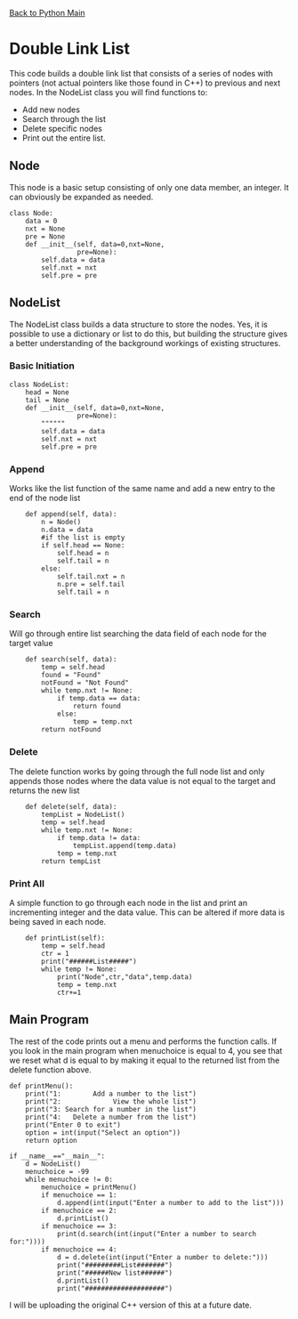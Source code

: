 [Back to Python Main](https://github.com/seanhayes13/python)

# Double Link List

This code builds a double link list that consists of a series of nodes with pointers (not actual pointers like those found in C++) to previous and next nodes. In the NodeList class you will find functions to:

- Add new nodes
- Search through the list
- Delete specific nodes
- Print out the entire list.

## Node

This node is a basic setup consisting of only one data member, an integer. It can obviously be expanded as needed.

```
class Node:
    data = 0
    nxt = None
    pre = None
    def __init__(self, data=0,nxt=None, 
                 pre=None):
        self.data = data
        self.nxt = nxt
        self.pre = pre
```

## NodeList

The NodeList class builds a data structure to store the nodes. Yes, it is possible to use a dictionary or list to do this, but building the structure gives a better understanding of the background workings of existing structures.

### Basic Initiation

```
class NodeList:
    head = None
    tail = None
    def __init__(self, data=0,nxt=None, 
                 pre=None):
        """"""
        self.data = data
        self.nxt = nxt
        self.pre = pre
```

### Append

Works like the list function of the same name and add a new entry to the end of the node list

```
    def append(self, data):
        n = Node()
        n.data = data
        #if the list is empty
        if self.head == None:
            self.head = n
            self.tail = n
        else:
            self.tail.nxt = n
            n.pre = self.tail
            self.tail = n
```

### Search

Will go through entire list searching the data field of each node for the target value

```
    def search(self, data):
        temp = self.head
        found = "Found"
        notFound = "Not Found"
        while temp.nxt != None:
            if temp.data == data:
                return found
            else:
                temp = temp.nxt
        return notFound
```

### Delete

The delete function works by going through the full node list and only appends those nodes where the data value is not equal to the target and returns the new list

```
    def delete(self, data):
        tempList = NodeList()
        temp = self.head
        while temp.nxt != None:
            if temp.data != data:
                tempList.append(temp.data)
            temp = temp.nxt
        return tempList
```

### Print All

A simple function to go through each node in the list and print an incrementing integer and the data value. This can be altered if more data is being saved in each node.

```
    def printList(self):
        temp = self.head
        ctr = 1
        print("######List#####")
        while temp != None:
            print("Node",ctr,"data",temp.data)
            temp = temp.nxt
            ctr+=1
```

## Main Program

The rest of the code prints out a menu and performs the function calls. If you look in the main program when menuchoice is equal to 4, you see that we reset what d is equal to by making it equal to the returned list from the delete function above.

```
def printMenu():
    print("1:        Add a number to the list")
    print("2:             View the whole list")
    print("3: Search for a number in the list")
    print("4:   Delete a number from the list")
    print("Enter 0 to exit")
    option = int(input("Select an option"))
    return option
        
if __name__=="__main__":
    d = NodeList()
    menuchoice = -99
    while menuchoice != 0:
        menuchoice = printMenu()
        if menuchoice == 1:
            d.append(int(input("Enter a number to add to the list")))
        if menuchoice == 2:
            d.printList()
        if menuchoice == 3:
            print(d.search(int(input("Enter a number to search for:"))))
        if menuchoice == 4:
            d = d.delete(int(input("Enter a number to delete:")))
            print("#########List#######")
            print("######New list######")
            d.printList()
            print("####################")
```

I will be uploading the original C++ version of this at a future date.
